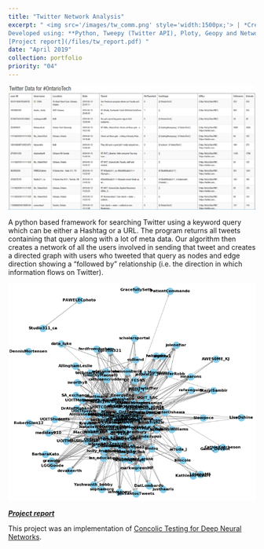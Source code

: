 ```yaml
---
title: "Twitter Network Analysis"
excerpt: " <img src='/images/tw_comm.png' style='width:1500px;'> | *Creates a network graph of all users involved in the dissemination of a query (keyword, hashtag, meme, etc.) and analyzes trends/connections between the users.* <br/> <br/> 
Developed using: **Python, Tweepy (Twitter API), Ploty, Geopy and NetworkX**<br> 
[Project report](/files/tw_report.pdf) "
date: "April 2019"
collection: portfolio
priority: "04"
---
```



<img src='/images/tw_data_example.png'>

A python based framework for searching Twitter using a keyword query which can be either a Hashtag or a URL. The program returns all tweets containing that query along with a lot of meta data. Our algorithm then creates a network of all the users involved in sending that tweet and creates a directed graph with users who tweeted that query as nodes and edge direction showing a “followed by” relationship (i.e. the direction in which information flows on Twitter).




<img src='/images/tw_OntarioTech_graph.png'>

***[Project report](../../files/tw_report.pdf)***


This project was an implementation of [Concolic Testing for Deep Neural Networks](https://arxiv.org/abs/1805.00089).